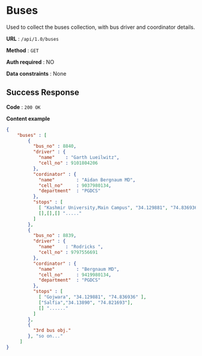 
# Buses

Used to collect the buses collection, with bus driver and coordinator details.

**URL** : `/api/1.0/buses`

**Method** : `GET`

**Auth required** : NO

**Data constraints** : None

## Success Response

**Code** : `200 OK`

**Content example**

```json
{
    "buses" : [
        {
          "bus_no" : 8840,
          "driver" : {
            "name"    : "Garth Lueilwitz",
            "cell_no" : 9101804206
          },
          "cordinator" : {
            "name"        : "Aidan Bergnaum MD",
            "cell_no"     : 9037980134,
            "department"  : "PGDCS"
          },
          "stops" : [
            [ "Kashmir University,Main Campus", "34.129881", "74.836936" ],
            [],[],[] "....."
          ]
        },
        {
          "bus_no" : 8839,
          "driver" : {
            "name"    : "Rodricks ",
            "cell_no" : 9797556691
          },
          "cordinator" : {
            "name"        : "Bergnaum MD",
            "cell_no"     : 9419980134,
            "department"  : "PGDCS"
          },
          "stops" : [
            [ "Gojwara", "34.129881", "74.836936" ],
            ["Salfia","34.13890", "74.821693"],
            [] "......"
          ]
        },
        {
          "3rd bus obj."
        }, "so on..."
     ]
}
```